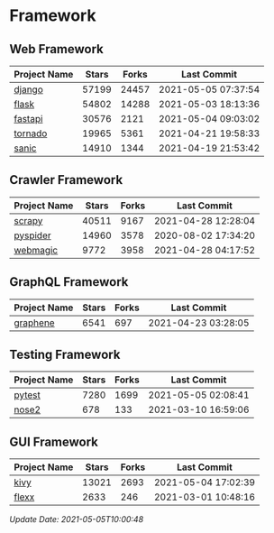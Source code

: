 # Framework

## Web Framework
| Project Name | Stars | Forks | Last Commit |
| ------------ | ----- | ----- | ----------- |
| [django](https://github.com/django/django) | 57199 | 24457 | 2021-05-05 07:37:54 |
| [flask](https://github.com/pallets/flask) | 54802 | 14288 | 2021-05-03 18:13:36 |
| [fastapi](https://github.com/tiangolo/fastapi) | 30576 | 2121 | 2021-05-04 09:03:02 |
| [tornado](https://github.com/tornadoweb/tornado) | 19965 | 5361 | 2021-04-21 19:58:33 |
| [sanic](https://github.com/sanic-org/sanic) | 14910 | 1344 | 2021-04-19 21:53:42 |

## Crawler Framework
| Project Name | Stars | Forks | Last Commit |
| ------------ | ----- | ----- | ----------- |
| [scrapy](https://github.com/scrapy/scrapy) | 40511 | 9167 | 2021-04-28 12:28:04 |
| [pyspider](https://github.com/binux/pyspider) | 14960 | 3578 | 2020-08-02 17:34:20 |
| [webmagic](https://github.com/code4craft/webmagic) | 9772 | 3958 | 2021-04-28 04:17:52 |

## GraphQL Framework
| Project Name | Stars | Forks | Last Commit |
| ------------ | ----- | ----- | ----------- |
| [graphene](https://github.com/graphql-python/graphene) | 6541 | 697 | 2021-04-23 03:28:05 |

## Testing Framework
| Project Name | Stars | Forks | Last Commit |
| ------------ | ----- | ----- | ----------- |
| [pytest](https://github.com/pytest-dev/pytest) | 7280 | 1699 | 2021-05-05 02:08:41 |
| [nose2](https://github.com/nose-devs/nose2) | 678 | 133 | 2021-03-10 16:59:06 |

## GUI Framework
| Project Name | Stars | Forks | Last Commit |
| ------------ | ----- | ----- | ----------- |
| [kivy](https://github.com/kivy/kivy) | 13021 | 2693 | 2021-05-04 17:02:39 |
| [flexx](https://github.com/flexxui/flexx) | 2633 | 246 | 2021-03-01 10:48:16 |

*Update Date: 2021-05-05T10:00:48*